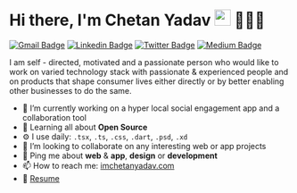 # Hi there, I'm Chetan Yadav <img src="https://github.com/TheDudeThatCode/TheDudeThatCode/blob/master/Assets/Hi.gif" width="29px"> 👨🏻‍💻

[![Gmail Badge](https://img.shields.io/badge/-imchetanyadav@gmail.com-c14438?style=flat&logo=Gmail&logoColor=white)](mailto:imchetanyadav@gmail.com "Connect via Email")
[![Linkedin Badge](https://img.shields.io/badge/-imchetanyadav-0072b1?style=flat&logo=Linkedin&logoColor=white)](https://www.linkedin.com/in/imchetanyadav/ "Connect on LinkedIn")
[![Twitter Badge](https://img.shields.io/badge/-@im_chetanyadav-00acee?style=flat&logo=Twitter&logoColor=white)](https://twitter.com/im_chetanyadav "Follow on Twitter")
[![Medium Badge](https://img.shields.io/badge/-@imchetanyadav-03a57a?style=flat-square&labelColor=000000&logo=Medium&link=https://imchetanyadav.medium.com/)](https://imchetanyadav.medium.com/)

I am self - directed, motivated and a passionate person who would like to work on varied technology stack with passionate & experienced people and on products that shape consumer lives either directly or by better enabling other businesses to do the same. 

- 🔭 I’m currently working on a hyper local social engagement app and a collaboration tool
- 🌱 Learning all about **Open Source**
- ⚙️ I use daily: `.tsx`, `.ts`, `.css`, `.dart`, `.psd`, `.xd`
- 👯 I’m looking to collaborate on any interesting web or app projects
- 💬 Ping me about **web** & **app**, **design** or **development**
- 📫 How to reach me: [imchetanyadav.com](https://imchetanyadav.com)
- 📝 [Resume](https://drive.google.com/file/d/1db4KThrc1tR1g_u37E_kZ-EEj72u8kgt/view)
